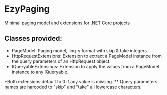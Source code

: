 # EzyPaging
Minimal paging model and extensions for .NET Core projects

## Classes provided:

- PageModel: Paging model, linq-y format with skip & take integers.
- HttpRequestExtensions: Extension to extract a PageModel instance from the query parameters of an HttpRequest object.
- IQueryableExtensions: Extension to apply the values from a PageModel instance to any IQueryable.

*Both extensions default to 0 if any value is missing.
** Query parameters names are harcoded to "skip" and "take" all lowercase characters.
